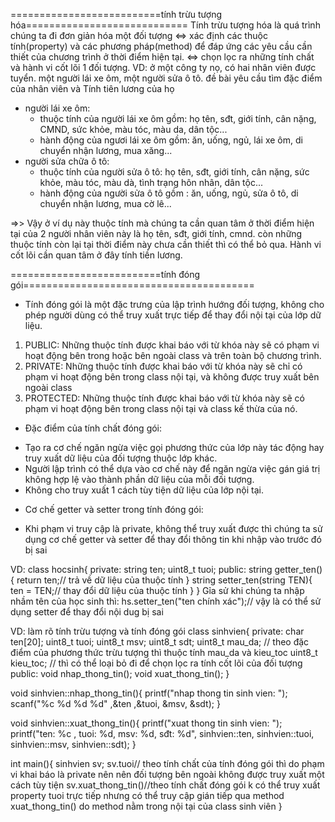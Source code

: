 ==========================tính trừu tượng hóa============================
Tính trừu tượng hóa là quá trình chúng ta đi đơn giản hóa một đối tượng
<=> xác định các thuộc tính(property) và các phương pháp(method) để đáp 
ứng các yêu cầu cần thiết của chương trình ở thời điểm hiện tại.
<=> chọn lọc ra những tính chất và hành vi cốt lõi 1 đối tượng.
VD: ở một công ty nọ, có hai nhân viên được tuyển. một người lái xe ôm,
một người sửa ô tô. đề bài yêu cầu tìm đặc điểm của nhân viên và Tính
tiên lương của họ

- người lái xe ôm:
    + thuộc tính của người lái xe ôm gồm: họ tên, sđt, giới tính, cân nặng,
    CMND, sức khỏe, màu tóc, màu da, dân tộc...
    + hành động của ngươi lái xe ôm gồm: ăn, uống, ngủ, lái xe ôm, di chuyển
    nhận lương, mua xăng...
- người sửa chữa ô tô:
    + thuộc tính của người sửa ô tô: họ tên, sđt, giới tính, cân nặng, sức
    khỏe, màu tóc, màu dà, tình trạng hôn nhân, dân tộc...
    + hành động của người sửa ô tô gồm : ăn, uống, ngủ, sửa ô tô, di chuyển
    nhận lương, mua cờ lê...

=>> Vậy ở ví dụ này thuộc tính mà chúng ta cần quan tâm ở thời điểm hiện tại
của 2 người nhân viên này là họ tên, sđt, giới tính, cmnd. còn những thuộc tính
còn lại tại thời điểm này chưa cần thiết thì có thể bỏ qua.
    Hành vi cốt lõi cần quan tâm ở đây tính tiền lương.

==========================tính đóng gói========================================
- Tính đóng gói là một đặc trưng của lập trình hướng đối tượng, không cho phép
người dùng có thể truy xuất trực tiếp để thay đổi nội tại của lớp dữ liệu.
1. PUBLIC: Những thuộc tính được khai báo với từ khóa này sẽ có phạm vi hoạt động
bên trong hoặc bên ngoài class và trên toàn bộ chương trình.
2. PRIVATE: Những thuộc tính được khai báo với từ khóa này sẽ chỉ có phạm vi hoạt 
động bên trong class nội tại, và không được truy xuất bên ngoài class
3. PROTECTED: Những thuộc tính được khai báo với từ khóa này sẽ có phạm vi hoạt
động bên trong class nội tại và class kế thừa của nó.

* Đặc điểm của tính chất đóng gói: 
+ Tạo ra cơ chế ngăn ngừa việc gọi phương thức của lớp này tác động hay truy xuất
dữ liệu của đối tượng thuộc lớp khác.
+ Người lập trình có thể dựa vào cơ chế này để ngăn ngừa việc gán giá trị không 
hợp lệ vào  thành phần dữ liệu của mỗi đối tượng.
+ Không cho truy xuất 1 cách tùy tiện dữ liệu của lớp nội tại.

* Cơ chế getter và setter trong tính đóng gói:
- Khi phạm vi truy cập là private, không thể truy xuất được thì chúng ta sử dụng cơ chế
getter và setter để thay đổi thông tin khi nhập vào trước đó bị sai

VD: 
class hocsinh{
    private:
        string ten;
        uint8_t tuoi;
    public:
        string getter_ten(){
            return ten;// trả về dữ liệu của thuộc tính
        }
        string setter_ten(string TEN){
            ten = TEN;// thay đổi dữ liệu của thuộc tính
        }
}
Gỉa sử khi chúng ta nhập nhầm tên của học sinh thì:
    hs.setter_ten("ten chính xác");// vậy là có thể sử dụng setter để thay đổi nội dug bị sai



VD: làm rõ tính trừu tượng và tính đóng gói
class sinhvien{
    private: 
        char ten[20];
        uint8_t tuoi;
        uint8_t msv;
        uint8_t sdt;
        uint8_t mau_da;     // theo đặc điểm của phương thức trừu tượng thì thuộc tính mau_da và kieu_toc
        uint8_t kieu_toc;   // thì có thể loại bỏ đi để chọn lọc ra tính cốt lõi của đối tượng
    public:
        void nhap_thong_tin();
        void xuat_thong_tin();
}

void sinhvien::nhap_thong_tin(){
    printf("nhap thong tin sinh vien: ");
    scanf("%c %d %d %d" ,&ten ,&tuoi, &msv, &sdt);
}

void sinhvien::xuat_thong_tin(){
    printf("xuat thong tin sinh vien: ");
    printf("ten: %c , tuoi: %d, msv: %d, sđt: %d", sinhvien::ten, sinhvien::tuoi, sinhvien::msv, sinhvien::sdt);
}

int main(){
    sinhvien sv;
    sv.tuoi// theo tính chất của tính đóng gói thì do phạm vi khai báo là private nên nên đối tượng bên ngoài không được truy xuất một cách tùy tiện
    sv.xuat_thong_tin()//theo tính chất đóng gói k có thể truy xuất property tuoi trực tiếp nhưng có thể truy cập gián tiếp qua method xuat_thong_tin() do method nằm trong nội tại của class sinh viên
}
